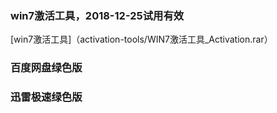### win7激活工具，2018-12-25试用有效
[win7激活工具]（activation-tools/WIN7激活工具_Activation.rar）

### 百度网盘绿色版
[]()

### 迅雷极速绿色版
[]()

